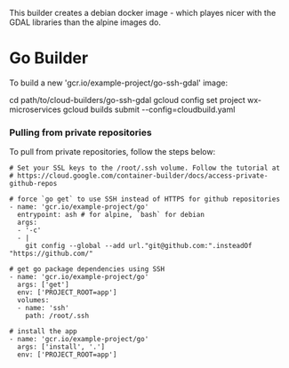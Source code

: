This builder creates a debian docker image - which playes nicer with the GDAL libraries than the alpine images do.

# Go Builder

To build a new 'gcr.io/example-project/go-ssh-gdal' image:

cd path/to/cloud-builders/go-ssh-gdal
gcloud config set project wx-microservices
gcloud builds submit --config=cloudbuild.yaml


### Pulling from private repositories

To pull from private repositories, follow the steps below:

```
# Set your SSL keys to the /root/.ssh volume. Follow the tutorial at
# https://cloud.google.com/container-builder/docs/access-private-github-repos

# force `go get` to use SSH instead of HTTPS for github repositories
- name: 'gcr.io/example-project/go'
  entrypoint: ash # for alpine, `bash` for debian
  args:
  - '-c'
  - |
    git config --global --add url."git@github.com:".insteadOf "https://github.com/"

# get go package dependencies using SSH
- name: 'gcr.io/example-project/go'
  args: ['get']
  env: ['PROJECT_ROOT=app']
  volumes:
  - name: 'ssh'
    path: /root/.ssh

# install the app
- name: 'gcr.io/example-project/go'
  args: ['install', '.']
  env: ['PROJECT_ROOT=app']

```

